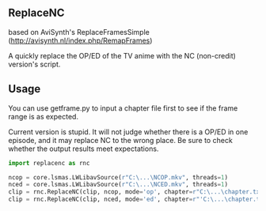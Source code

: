 ## ReplaceNC

based on AviSynth's ReplaceFramesSimple (http://avisynth.nl/index.php/RemapFrames)

A quickly replace the OP/ED of the TV anime with the NC (non-credit) version's script.

## Usage

You can use getframe.py to input a chapter file first to see if the frame range is as expected.

Current version is stupid. It will not judge whether there is a OP/ED in one episode, and it may replace NC to the wrong place. Be sure to check whether the output results meet expectations.

```py
import replacenc as rnc

ncop = core.lsmas.LWLibavSource(r"C:\...\NCOP.mkv", threads=1)
nced = core.lsmas.LWLibavSource(r"C:\...\NCED.mkv", threads=1)
clip = rnc.ReplaceNC(clip, ncop, mode='op', chapter=r"C:\...\chapter.txt")
clip = rnc.ReplaceNC(clip, nced, mode='ed', chapter=r"'C:\...\chapter.txt")
```

